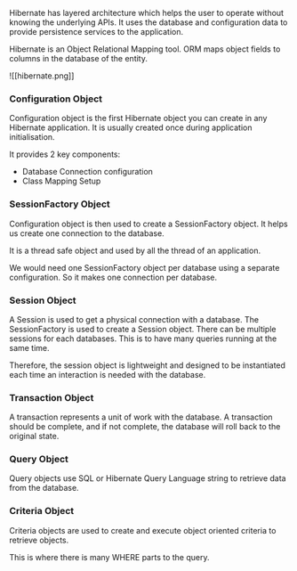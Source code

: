 
Hibernate has layered architecture which helps the user to operate without knowing the underlying APIs. It uses the database and configuration data to provide persistence services to the application.

Hibernate is an Object Relational Mapping tool. ORM maps object fields to columns in the database of the entity.

![[hibernate.png]]

### Configuration Object
Configuration object is the first Hibernate object you can create in any Hibernate application. It is usually created once during application initialisation.

It provides 2 key  components:
- Database Connection configuration
- Class Mapping Setup
### SessionFactory Object
Configuration object is then used to create a SessionFactory object. It helps us create one connection to the database.

It is a thread safe object and used by all the thread of an application. 

We would need one SessionFactory object per database using a separate configuration. So it makes one connection per database.

### Session Object
A Session is used to get a physical connection with a database. The SessionFactory is used to create a Session object. There can be multiple sessions for each databases. This is to have many queries running at the same time.

Therefore, the session object is lightweight and designed to be instantiated each time an interaction is needed with the database.

### Transaction Object
A transaction represents a unit of work with the database. A transaction should be complete, and if not complete, the database will roll back to the original state.

### Query Object
Query objects use SQL or Hibernate Query Language string to retrieve data from the database.

### Criteria Object 
Criteria objects are used to create and execute object oriented criteria to retrieve objects.

This is where there is many WHERE parts to the query.
